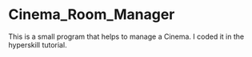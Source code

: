 # Cinema_Room_Manager
This is a small program that helps to manage a Cinema.
I coded it in the hyperskill tutorial.
